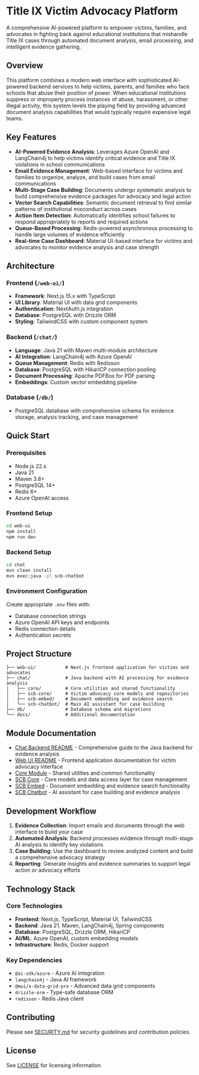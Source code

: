 # Title IX Victim Advocacy Platform

A comprehensive AI-powered platform to empower victims, families, and advocates in fighting back against educational institutions that mishandle Title IX cases through automated document analysis, email processing, and intelligent evidence gathering.

## Overview

This platform combines a modern web interface with sophisticated AI-powered backend services to help victims, parents, and families who face schools that abuse their position of power. When educational institutions suppress or improperly process instances of abuse, harassment, or other illegal activity, this system levels the playing field by providing advanced document analysis capabilities that would typically require expensive legal teams.

## Key Features

- **AI-Powered Evidence Analysis**: Leverages Azure OpenAI and LangChain4j to help victims identify critical evidence and Title IX violations in school communications
- **Email Evidence Management**: Web-based interface for victims and families to organize, analyze, and build cases from email communications
- **Multi-Stage Case Building**: Documents undergo systematic analysis to build comprehensive evidence packages for advocacy and legal action
- **Vector Search Capabilities**: Semantic document retrieval to find similar patterns of institutional misconduct across cases
- **Action Item Detection**: Automatically identifies school failures to respond appropriately to reports and required actions
- **Queue-Based Processing**: Redis-powered asynchronous processing to handle large volumes of evidence efficiently
- **Real-time Case Dashboard**: Material UI-based interface for victims and advocates to monitor evidence analysis and case strength

## Architecture

### Frontend (`/web-ui/`)
- **Framework**: Next.js 15.x with TypeScript
- **UI Library**: Material UI with data grid components
- **Authentication**: NextAuth.js integration
- **Database**: PostgreSQL with Drizzle ORM
- **Styling**: TailwindCSS with custom component system

### Backend (`/chat/`)
- **Language**: Java 21 with Maven multi-module architecture
- **AI Integration**: LangChain4j with Azure OpenAI
- **Queue Management**: Redis with Redisson
- **Database**: PostgreSQL with HikariCP connection pooling
- **Document Processing**: Apache PDFBox for PDF parsing
- **Embeddings**: Custom vector embedding pipeline

### Database (`/db/`)
- PostgreSQL database with comprehensive schema for evidence storage, analysis tracking, and case management

## Quick Start

### Prerequisites
- Node.js 22.x
- Java 21
- Maven 3.8+
- PostgreSQL 14+
- Redis 6+
- Azure OpenAI access

### Frontend Setup
```bash
cd web-ui
npm install
npm run dev
```

### Backend Setup
```bash
cd chat
mvn clean install
mvn exec:java -pl scb-chatbot
```

### Environment Configuration
Create appropriate `.env` files with:
- Database connection strings
- Azure OpenAI API keys and endpoints
- Redis connection details
- Authentication secrets

## Project Structure

```
├── web-ui/           # Next.js frontend application for victims and advocates
├── chat/             # Java backend with AI processing for evidence analysis
│   ├── core/         # Core utilities and shared functionality
│   ├── scb-core/     # Victim advocacy core models and repositories
│   ├── scb-embed/    # Document embedding and evidence search
│   └── scb-chatbot/  # Main AI assistant for case building
├── db/               # Database schema and migrations
└── docs/             # Additional documentation
```

## Module Documentation

- [Chat Backend README](./chat/README.md) - Comprehensive guide to the Java backend for evidence analysis
- [Web UI README](./web-ui/README.md) - Frontend application documentation for victim advocacy interface
- [Core Module](./chat/core/README.md) - Shared utilities and common functionality
- [SCB Core](./chat/scb-core/README.md) - Core models and data access layer for case management
- [SCB Embed](./chat/scb-embed/README.md) - Document embedding and evidence search functionality
- [SCB Chatbot](./chat/scb-chatbot/README.md) - AI assistant for case building and evidence analysis

## Development Workflow

1. **Evidence Collection**: Import emails and documents through the web interface to build your case
2. **Automated Analysis**: Backend processes evidence through multi-stage AI analysis to identify key violations
3. **Case Building**: Use the dashboard to review analyzed content and build a comprehensive advocacy strategy
4. **Reporting**: Generate insights and evidence summaries to support legal action or advocacy efforts

## Technology Stack

### Core Technologies
- **Frontend**: Next.js, TypeScript, Material UI, TailwindCSS
- **Backend**: Java 21, Maven, LangChain4j, Spring components
- **Database**: PostgreSQL, Drizzle ORM, HikariCP
- **AI/ML**: Azure OpenAI, custom embedding models
- **Infrastructure**: Redis, Docker support

### Key Dependencies
- `@ai-sdk/azure` - Azure AI integration
- `langchain4j` - Java AI framework
- `@mui/x-data-grid-pro` - Advanced data grid components
- `drizzle-orm` - Type-safe database ORM
- `redisson` - Redis Java client

## Contributing

Please see [SECURITY.md](./SECURITY.md) for security guidelines and contribution policies.

## License

See [LICENSE](./LICENSE) for licensing information.
